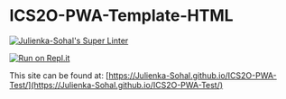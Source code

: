 # ICS2O-PWA-Template-HTML

[![Julienka-Sohal's Super Linter](https://github.com/Julienka-Sohal/ICS2O-PWA-Test/workflows/Julienka%20Sohal's%20Super%20Linter/badge.svg)](https://github.com/Julienka-Sohal/ICS2O-PWA-Test/actions)

[![Run on Repl.it](https://repl.it/badge/github/Julienka-Sohal/ICS2O-PWA-Test)](https://repl.it/github/Julienka-Sohal/ICS2O-PWA-Test)

This site can be found at: [https://Julienka-Sohal.github.io/ICS2O-PWA-Test/](https://Julienka-Sohal.github.io/ICS2O-PWA-Test/)
